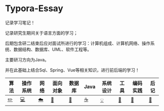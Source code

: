 # Typora-Essay
记录学习笔记！

记录研究生期间关于语言方面的学习；

后期包含研二结束后应对面试所进行的学习：计算机组成、计算机网络、操作系统、数据结构、数据库、UML、软件工程等。

主要研习方向为Java。

并在此基础上结合Sql、Spring、Vue等相关知识，进行前后端的学习！

| 算法  | 操作系统 | 网络  | 面向对象 | 数据库 | Java  | 系统设计 | 工具  | 编码实践 | 后记  |
| ----- | -------- | ----- | -------- | ------ | ----- | -------- | ----- | -------- | ----- |
| [✏️]() | [💻]()    | [☁️]() | [🎨]()    | [💾]()  | [☕]() | [💡]()    | [🔧]() | [🍉]()    | [📝]() |